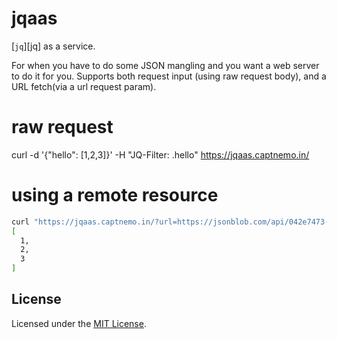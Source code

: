 # jqaas

[`jq`][jq] as a service.

For when you have to do some JSON mangling and you want a web server to do it for you. Supports both request input (using raw request body), and a URL fetch(via a url request param).

# raw request

curl -d '{"hello": [1,2,3]}' -H "JQ-Filter: .hello" https://jqaas.captnemo.in/

# using a remote resource

```bash
curl "https://jqaas.captnemo.in/?url=https://jsonblob.com/api/042e7473-807d-11e7-9e0d-a95b02c92cd2" -H "JQ-Filter: .hello"
[
  1,
  2,
  3
]
```

## License

Licensed under the [MIT License](https://https://nemo.mit-license.org/).